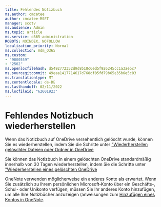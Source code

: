 ```yaml
---
title: Fehlendes Notizbuch
ms.author: cmcatee
author: cmcatee-MSFT
manager: scotv
ms.audience: Admin
ms.topic: article
ms.service: o365-administration
ROBOTS: NOINDEX, NOFOLLOW
localization_priority: Normal
ms.collection: Adm_O365
ms.custom:
- "9000559"
- "2502"
ms.openlocfilehash: d5492772352d9d8b18c6ed5f926245cc1a3aebc7
ms.sourcegitcommit: 49eaa1417714617d768df85fd79b65e35b6e5c83
ms.translationtype: MT
ms.contentlocale: de-DE
ms.lasthandoff: 02/11/2022
ms.locfileid: "62601923"
---
```

# <a name="recover-missing-notebook"></a>Fehlendes Notizbuch wiederherstellen

Wenn das Notizbuch auf OneDrive versehentlich gelöscht wurde, können Sie es wiederherstellen, indem Sie die Schritte unter ["Wiederherstellen gelöschter Dateien oder Ordner in OneDrive](https://support.office.com/article/949ada80-0026-4db3-a953-c99083e6a84f)

Sie können das Notizbuch in einem gelöschten OneDrive standardmäßig innerhalb von 30 Tagen wiederherstellen, indem Sie die Schritte unter ["Wiederherstellen eines gelöschten OneDrive](https://docs.microsoft.com/onedrive/restore-deleted-onedrive)

OneNote verwenden möglicherweise ein anderes Konto als erwartet. Wenn Sie zusätzlich zu Ihrem persönlichen Microsoft-Konto über ein Geschäfts-, Schul- oder Unikonto verfügen, müssen Sie Ihr anderes Konto hinzufügen, um alle Ihre Notizbücher anzuzeigen (anweisungen zum [Hinzufügen eines Kontos in OneNote](https://support.office.com/article/5afff855-54ee-47e4-a773-db048d4ac299).